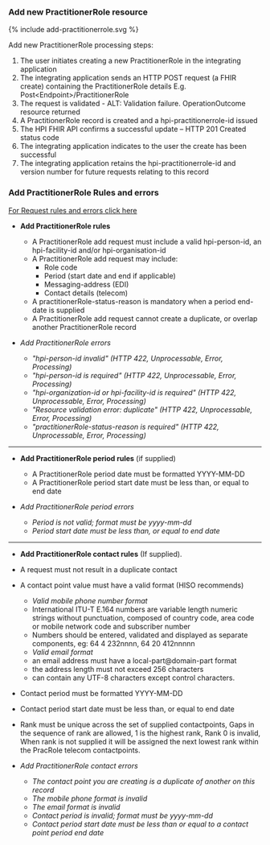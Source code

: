 

### Add new PractitionerRole resource

<div>
{% include add-practitionerrole.svg %}
</div>

Add new PractitionerRole processing steps:

1. The user initiates creating a new PractitionerRole in the integrating application
2. The integrating application sends an HTTP POST request (a FHIR create) containing the PractitionerRole details E.g. Post\<Endpoint>/PractitionerRole
3. The request is validated - ALT: Validation failure. OperationOutcome resource returned
4. A PractitionerRole record is created and a hpi-practitionerrole-id issued
5. The HPI FHIR API confirms a successful update – HTTP 201 Created status code
6. The integrating application indicates to the user the create has been successful
7. The integrating application retains the hpi-practitionerrole-id and version number for future requests relating to this record

### Add PractitionerRole Rules and errors

[For Request rules and errors click here](/general.html#request-rules-and-errors)

* **Add PractitionerRole rules**
  * A PractitionerRole add request must include a valid hpi-person-id, an hpi-facility-id and/or hpi-organisation-id
  * A PractitionerRole add request may include:
    * Role code
    * Period (start date and end if applicable)
    * Messaging-address (EDI)
    * Contact details (telecom)
  * A practitionerRole-status-reason is mandatory when a period end-date is supplied
  * A PractitionerRole add request cannot create a duplicate, or overlap another PractitionerRole record

* _Add PractitionerRole errors_
  * _"hpi-person-id invalid" (HTTP 422, Unprocessable, Error, Processing)_
  * _"hpi-person-id is required" (HTTP 422, Unprocessable, Error, Processing)_
  * _"hpi-organization-id or hpi-facility-id is required" (HTTP 422, Unprocessable, Error, Processing)_
  * _"Resource validation error: duplicate" (HTTP 422, Unprocessable, Error, Processing)_
  * _"practitionerRole-status-reason is required" (HTTP 422, Unprocessable, Error, Processing)_

---

* **Add PractitionerRole period rules** (if supplied)
  * A PractitionerRole period date must be formatted YYYY-MM-DD
  * A PractitionerRole period start date must be less than, or equal to end date

* _Add PractitionerRole period errors_
  * _Period is not valid; format must be yyyy-mm-dd_
  * _Period start date must be less than, or equal to end date_

---

*	**Add PractitionerRole contact rules** (If supplied).
  * A request must not result in a duplicate contact
  * A contact point value must have a valid format (HISO recommends)
    * _Valid mobile phone number format_
    * International ITU-T E.164 numbers are variable length numeric strings without punctuation, composed of country code, area code or mobile network code and subscriber number
    * Numbers should be entered, validated and displayed as separate components, eg: 64 4 232nnnn, 64 20 412nnnnn
    * _Valid email format_
    * an email address must have a local-part@domain-part format
    * the address length must not exceed 256 characters
    * can contain any UTF-8 characters except control characters.
  * Contact period must be formatted YYYY-MM-DD
  * Contact period start date must be less than, or equal to end date
  * Rank must be unique across the set of supplied contactpoints, Gaps in the sequence of rank are allowed, 1 is the highest rank, Rank 0 is invalid, When rank is not supplied it will be assigned the next lowest rank within the PracRole telecom contactpoints.

* _Add PractitionerRole contact errors_
  * _The contact point you are creating is a duplicate of another on this record_
  * _The mobile phone format is invalid_
  * _The email format is invalid_
  * _Contact period is invalid; format must be yyyy-mm-dd_
  * _Contact period start date must be less than or equal to a contact point period end date_ 
